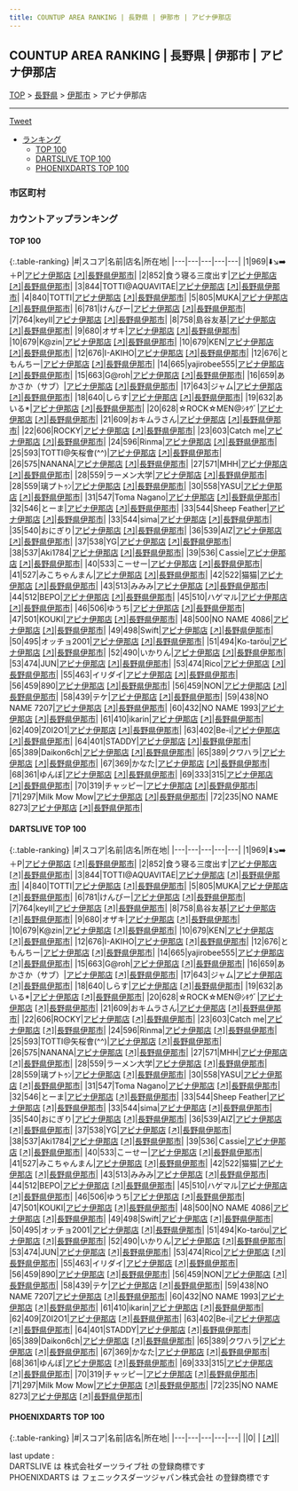 ```yaml
---
title: COUNTUP AREA RANKING | 長野県 | 伊那市 | アピナ伊那店
---
```

## COUNTUP AREA RANKING | 長野県 | 伊那市 | アピナ伊那店

[TOP](/darts/rank/) > [長野県](/darts/rank/長野県/) > [伊那市](/darts/rank/長野県/伊那市/) > アピナ伊那店

___

<a href="https://twitter.com/share?ref_src=twsrc%5Etfw" data-text="COUNTUP AREA RANKING | 長野県伊那市アピナ伊那店" class="twitter-share-button" data-hashtags="DARTSLIVE,PHOENIXDARTS,darts,ダーツ" data-show-count="false">Tweet</a>

* [ランキング](#カウントアップランキング)
    * [TOP 100](#top-100)
    * [DARTSLIVE TOP 100](#dartslive-top-100)
    * [PHOENIXDARTS TOP 100](#phoenixdarts-top-100)

### 市区町村

<ul>

</ul>

### カウントアップランキング

#### TOP 100



{:.table-ranking}
|#|スコア|名前|店名|所在地|
|---|---|---|---|---|
|1|969|<span class="rank-name-dl">⬇️↘️➡️＋P</span>|<a href="/darts/rank/shops/b14f3f8d71c34fa228032249b44395af.html">アピナ伊那店</a> <a href="https://search.dartslive.com/jp/shop/b14f3f8d71c34fa228032249b44395af">[↗]</a>|<a href="/darts/rank/長野県/伊那市">長野県伊那市</a>|
|2|852|<span class="rank-name-dl">食う寝る三度出す</span>|<a href="/darts/rank/shops/b14f3f8d71c34fa228032249b44395af.html">アピナ伊那店</a> <a href="https://search.dartslive.com/jp/shop/b14f3f8d71c34fa228032249b44395af">[↗]</a>|<a href="/darts/rank/長野県/伊那市">長野県伊那市</a>|
|3|844|<span class="rank-name-dl">TOTTI@AQUAVITAE</span>|<a href="/darts/rank/shops/b14f3f8d71c34fa228032249b44395af.html">アピナ伊那店</a> <a href="https://search.dartslive.com/jp/shop/b14f3f8d71c34fa228032249b44395af">[↗]</a>|<a href="/darts/rank/長野県/伊那市">長野県伊那市</a>|
|4|840|<span class="rank-name-dl">TOTTI</span>|<a href="/darts/rank/shops/b14f3f8d71c34fa228032249b44395af.html">アピナ伊那店</a> <a href="https://search.dartslive.com/jp/shop/b14f3f8d71c34fa228032249b44395af">[↗]</a>|<a href="/darts/rank/長野県/伊那市">長野県伊那市</a>|
|5|805|<span class="rank-name-dl">MUKA</span>|<a href="/darts/rank/shops/b14f3f8d71c34fa228032249b44395af.html">アピナ伊那店</a> <a href="https://search.dartslive.com/jp/shop/b14f3f8d71c34fa228032249b44395af">[↗]</a>|<a href="/darts/rank/長野県/伊那市">長野県伊那市</a>|
|6|781|<span class="rank-name-dl">けんぴー</span>|<a href="/darts/rank/shops/b14f3f8d71c34fa228032249b44395af.html">アピナ伊那店</a> <a href="https://search.dartslive.com/jp/shop/b14f3f8d71c34fa228032249b44395af">[↗]</a>|<a href="/darts/rank/長野県/伊那市">長野県伊那市</a>|
|7|764|<span class="rank-name-dl">keyⅡ</span>|<a href="/darts/rank/shops/b14f3f8d71c34fa228032249b44395af.html">アピナ伊那店</a> <a href="https://search.dartslive.com/jp/shop/b14f3f8d71c34fa228032249b44395af">[↗]</a>|<a href="/darts/rank/長野県/伊那市">長野県伊那市</a>|
|8|758|<span class="rank-name-dl">島谷友基</span>|<a href="/darts/rank/shops/b14f3f8d71c34fa228032249b44395af.html">アピナ伊那店</a> <a href="https://search.dartslive.com/jp/shop/b14f3f8d71c34fa228032249b44395af">[↗]</a>|<a href="/darts/rank/長野県/伊那市">長野県伊那市</a>|
|9|680|<span class="rank-name-dl">オザキ</span>|<a href="/darts/rank/shops/b14f3f8d71c34fa228032249b44395af.html">アピナ伊那店</a> <a href="https://search.dartslive.com/jp/shop/b14f3f8d71c34fa228032249b44395af">[↗]</a>|<a href="/darts/rank/長野県/伊那市">長野県伊那市</a>|
|10|679|<span class="rank-name-dl">K@zin</span>|<a href="/darts/rank/shops/b14f3f8d71c34fa228032249b44395af.html">アピナ伊那店</a> <a href="https://search.dartslive.com/jp/shop/b14f3f8d71c34fa228032249b44395af">[↗]</a>|<a href="/darts/rank/長野県/伊那市">長野県伊那市</a>|
|10|679|<span class="rank-name-dl">KEN</span>|<a href="/darts/rank/shops/b14f3f8d71c34fa228032249b44395af.html">アピナ伊那店</a> <a href="https://search.dartslive.com/jp/shop/b14f3f8d71c34fa228032249b44395af">[↗]</a>|<a href="/darts/rank/長野県/伊那市">長野県伊那市</a>|
|12|676|<span class="rank-name-dl">I-AKIHO</span>|<a href="/darts/rank/shops/b14f3f8d71c34fa228032249b44395af.html">アピナ伊那店</a> <a href="https://search.dartslive.com/jp/shop/b14f3f8d71c34fa228032249b44395af">[↗]</a>|<a href="/darts/rank/長野県/伊那市">長野県伊那市</a>|
|12|676|<span class="rank-name-dl">ともんちー</span>|<a href="/darts/rank/shops/b14f3f8d71c34fa228032249b44395af.html">アピナ伊那店</a> <a href="https://search.dartslive.com/jp/shop/b14f3f8d71c34fa228032249b44395af">[↗]</a>|<a href="/darts/rank/長野県/伊那市">長野県伊那市</a>|
|14|665|<span class="rank-name-dl">yajirobee555</span>|<a href="/darts/rank/shops/b14f3f8d71c34fa228032249b44395af.html">アピナ伊那店</a> <a href="https://search.dartslive.com/jp/shop/b14f3f8d71c34fa228032249b44395af">[↗]</a>|<a href="/darts/rank/長野県/伊那市">長野県伊那市</a>|
|15|663|<span class="rank-name-dl">G@roh</span>|<a href="/darts/rank/shops/b14f3f8d71c34fa228032249b44395af.html">アピナ伊那店</a> <a href="https://search.dartslive.com/jp/shop/b14f3f8d71c34fa228032249b44395af">[↗]</a>|<a href="/darts/rank/長野県/伊那市">長野県伊那市</a>|
|16|659|<span class="rank-name-dl">あかさか（サブ）</span>|<a href="/darts/rank/shops/b14f3f8d71c34fa228032249b44395af.html">アピナ伊那店</a> <a href="https://search.dartslive.com/jp/shop/b14f3f8d71c34fa228032249b44395af">[↗]</a>|<a href="/darts/rank/長野県/伊那市">長野県伊那市</a>|
|17|643|<span class="rank-name-dl">ジャム</span>|<a href="/darts/rank/shops/b14f3f8d71c34fa228032249b44395af.html">アピナ伊那店</a> <a href="https://search.dartslive.com/jp/shop/b14f3f8d71c34fa228032249b44395af">[↗]</a>|<a href="/darts/rank/長野県/伊那市">長野県伊那市</a>|
|18|640|<span class="rank-name-dl">しらす</span>|<a href="/darts/rank/shops/b14f3f8d71c34fa228032249b44395af.html">アピナ伊那店</a> <a href="https://search.dartslive.com/jp/shop/b14f3f8d71c34fa228032249b44395af">[↗]</a>|<a href="/darts/rank/長野県/伊那市">長野県伊那市</a>|
|19|632|<span class="rank-name-dl">あいる*</span>|<a href="/darts/rank/shops/b14f3f8d71c34fa228032249b44395af.html">アピナ伊那店</a> <a href="https://search.dartslive.com/jp/shop/b14f3f8d71c34fa228032249b44395af">[↗]</a>|<a href="/darts/rank/長野県/伊那市">長野県伊那市</a>|
|20|628|<span class="rank-name-dl">☆ROCK☆MEN@ｼｷｳﾞ</span>|<a href="/darts/rank/shops/b14f3f8d71c34fa228032249b44395af.html">アピナ伊那店</a> <a href="https://search.dartslive.com/jp/shop/b14f3f8d71c34fa228032249b44395af">[↗]</a>|<a href="/darts/rank/長野県/伊那市">長野県伊那市</a>|
|21|609|<span class="rank-name-dl">おキムラさん</span>|<a href="/darts/rank/shops/b14f3f8d71c34fa228032249b44395af.html">アピナ伊那店</a> <a href="https://search.dartslive.com/jp/shop/b14f3f8d71c34fa228032249b44395af">[↗]</a>|<a href="/darts/rank/長野県/伊那市">長野県伊那市</a>|
|22|606|<span class="rank-name-dl">ROCKY</span>|<a href="/darts/rank/shops/b14f3f8d71c34fa228032249b44395af.html">アピナ伊那店</a> <a href="https://search.dartslive.com/jp/shop/b14f3f8d71c34fa228032249b44395af">[↗]</a>|<a href="/darts/rank/長野県/伊那市">長野県伊那市</a>|
|23|603|<span class="rank-name-dl">Catch me</span>|<a href="/darts/rank/shops/b14f3f8d71c34fa228032249b44395af.html">アピナ伊那店</a> <a href="https://search.dartslive.com/jp/shop/b14f3f8d71c34fa228032249b44395af">[↗]</a>|<a href="/darts/rank/長野県/伊那市">長野県伊那市</a>|
|24|596|<span class="rank-name-dl">Rinma</span>|<a href="/darts/rank/shops/b14f3f8d71c34fa228032249b44395af.html">アピナ伊那店</a> <a href="https://search.dartslive.com/jp/shop/b14f3f8d71c34fa228032249b44395af">[↗]</a>|<a href="/darts/rank/長野県/伊那市">長野県伊那市</a>|
|25|593|<span class="rank-name-dl">TOTTI@矢桜會(^^)</span>|<a href="/darts/rank/shops/b14f3f8d71c34fa228032249b44395af.html">アピナ伊那店</a> <a href="https://search.dartslive.com/jp/shop/b14f3f8d71c34fa228032249b44395af">[↗]</a>|<a href="/darts/rank/長野県/伊那市">長野県伊那市</a>|
|26|575|<span class="rank-name-dl">NANANA</span>|<a href="/darts/rank/shops/b14f3f8d71c34fa228032249b44395af.html">アピナ伊那店</a> <a href="https://search.dartslive.com/jp/shop/b14f3f8d71c34fa228032249b44395af">[↗]</a>|<a href="/darts/rank/長野県/伊那市">長野県伊那市</a>|
|27|571|<span class="rank-name-dl">MHH</span>|<a href="/darts/rank/shops/b14f3f8d71c34fa228032249b44395af.html">アピナ伊那店</a> <a href="https://search.dartslive.com/jp/shop/b14f3f8d71c34fa228032249b44395af">[↗]</a>|<a href="/darts/rank/長野県/伊那市">長野県伊那市</a>|
|28|559|<span class="rank-name-dl">ラーメン大学</span>|<a href="/darts/rank/shops/b14f3f8d71c34fa228032249b44395af.html">アピナ伊那店</a> <a href="https://search.dartslive.com/jp/shop/b14f3f8d71c34fa228032249b44395af">[↗]</a>|<a href="/darts/rank/長野県/伊那市">長野県伊那市</a>|
|28|559|<span class="rank-name-dl">璃プトｩﾝ</span>|<a href="/darts/rank/shops/b14f3f8d71c34fa228032249b44395af.html">アピナ伊那店</a> <a href="https://search.dartslive.com/jp/shop/b14f3f8d71c34fa228032249b44395af">[↗]</a>|<a href="/darts/rank/長野県/伊那市">長野県伊那市</a>|
|30|558|<span class="rank-name-dl">YASU</span>|<a href="/darts/rank/shops/b14f3f8d71c34fa228032249b44395af.html">アピナ伊那店</a> <a href="https://search.dartslive.com/jp/shop/b14f3f8d71c34fa228032249b44395af">[↗]</a>|<a href="/darts/rank/長野県/伊那市">長野県伊那市</a>|
|31|547|<span class="rank-name-dl">Toma Nagano</span>|<a href="/darts/rank/shops/b14f3f8d71c34fa228032249b44395af.html">アピナ伊那店</a> <a href="https://search.dartslive.com/jp/shop/b14f3f8d71c34fa228032249b44395af">[↗]</a>|<a href="/darts/rank/長野県/伊那市">長野県伊那市</a>|
|32|546|<span class="rank-name-dl">とーま</span>|<a href="/darts/rank/shops/b14f3f8d71c34fa228032249b44395af.html">アピナ伊那店</a> <a href="https://search.dartslive.com/jp/shop/b14f3f8d71c34fa228032249b44395af">[↗]</a>|<a href="/darts/rank/長野県/伊那市">長野県伊那市</a>|
|33|544|<span class="rank-name-dl">Sheep Feather</span>|<a href="/darts/rank/shops/b14f3f8d71c34fa228032249b44395af.html">アピナ伊那店</a> <a href="https://search.dartslive.com/jp/shop/b14f3f8d71c34fa228032249b44395af">[↗]</a>|<a href="/darts/rank/長野県/伊那市">長野県伊那市</a>|
|33|544|<span class="rank-name-dl">sima</span>|<a href="/darts/rank/shops/b14f3f8d71c34fa228032249b44395af.html">アピナ伊那店</a> <a href="https://search.dartslive.com/jp/shop/b14f3f8d71c34fa228032249b44395af">[↗]</a>|<a href="/darts/rank/長野県/伊那市">長野県伊那市</a>|
|35|540|<span class="rank-name-dl">おにぎり</span>|<a href="/darts/rank/shops/b14f3f8d71c34fa228032249b44395af.html">アピナ伊那店</a> <a href="https://search.dartslive.com/jp/shop/b14f3f8d71c34fa228032249b44395af">[↗]</a>|<a href="/darts/rank/長野県/伊那市">長野県伊那市</a>|
|36|539|<span class="rank-name-dl">AIZ</span>|<a href="/darts/rank/shops/b14f3f8d71c34fa228032249b44395af.html">アピナ伊那店</a> <a href="https://search.dartslive.com/jp/shop/b14f3f8d71c34fa228032249b44395af">[↗]</a>|<a href="/darts/rank/長野県/伊那市">長野県伊那市</a>|
|37|538|<span class="rank-name-dl">YG</span>|<a href="/darts/rank/shops/b14f3f8d71c34fa228032249b44395af.html">アピナ伊那店</a> <a href="https://search.dartslive.com/jp/shop/b14f3f8d71c34fa228032249b44395af">[↗]</a>|<a href="/darts/rank/長野県/伊那市">長野県伊那市</a>|
|38|537|<span class="rank-name-dl">Aki1784</span>|<a href="/darts/rank/shops/b14f3f8d71c34fa228032249b44395af.html">アピナ伊那店</a> <a href="https://search.dartslive.com/jp/shop/b14f3f8d71c34fa228032249b44395af">[↗]</a>|<a href="/darts/rank/長野県/伊那市">長野県伊那市</a>|
|39|536|<span class="rank-name-dl">Ｃassie</span>|<a href="/darts/rank/shops/b14f3f8d71c34fa228032249b44395af.html">アピナ伊那店</a> <a href="https://search.dartslive.com/jp/shop/b14f3f8d71c34fa228032249b44395af">[↗]</a>|<a href="/darts/rank/長野県/伊那市">長野県伊那市</a>|
|40|533|<span class="rank-name-dl">こーせー</span>|<a href="/darts/rank/shops/b14f3f8d71c34fa228032249b44395af.html">アピナ伊那店</a> <a href="https://search.dartslive.com/jp/shop/b14f3f8d71c34fa228032249b44395af">[↗]</a>|<a href="/darts/rank/長野県/伊那市">長野県伊那市</a>|
|41|527|<span class="rank-name-dl">みこちゃんまん</span>|<a href="/darts/rank/shops/b14f3f8d71c34fa228032249b44395af.html">アピナ伊那店</a> <a href="https://search.dartslive.com/jp/shop/b14f3f8d71c34fa228032249b44395af">[↗]</a>|<a href="/darts/rank/長野県/伊那市">長野県伊那市</a>|
|42|522|<span class="rank-name-dl">猫猫</span>|<a href="/darts/rank/shops/b14f3f8d71c34fa228032249b44395af.html">アピナ伊那店</a> <a href="https://search.dartslive.com/jp/shop/b14f3f8d71c34fa228032249b44395af">[↗]</a>|<a href="/darts/rank/長野県/伊那市">長野県伊那市</a>|
|43|513|<span class="rank-name-dl">みみみ</span>|<a href="/darts/rank/shops/b14f3f8d71c34fa228032249b44395af.html">アピナ伊那店</a> <a href="https://search.dartslive.com/jp/shop/b14f3f8d71c34fa228032249b44395af">[↗]</a>|<a href="/darts/rank/長野県/伊那市">長野県伊那市</a>|
|44|512|<span class="rank-name-dl">BEPO</span>|<a href="/darts/rank/shops/b14f3f8d71c34fa228032249b44395af.html">アピナ伊那店</a> <a href="https://search.dartslive.com/jp/shop/b14f3f8d71c34fa228032249b44395af">[↗]</a>|<a href="/darts/rank/長野県/伊那市">長野県伊那市</a>|
|45|510|<span class="rank-name-dl">ハゲマル</span>|<a href="/darts/rank/shops/b14f3f8d71c34fa228032249b44395af.html">アピナ伊那店</a> <a href="https://search.dartslive.com/jp/shop/b14f3f8d71c34fa228032249b44395af">[↗]</a>|<a href="/darts/rank/長野県/伊那市">長野県伊那市</a>|
|46|506|<span class="rank-name-dl">ゆうち</span>|<a href="/darts/rank/shops/b14f3f8d71c34fa228032249b44395af.html">アピナ伊那店</a> <a href="https://search.dartslive.com/jp/shop/b14f3f8d71c34fa228032249b44395af">[↗]</a>|<a href="/darts/rank/長野県/伊那市">長野県伊那市</a>|
|47|501|<span class="rank-name-dl">KOUKI</span>|<a href="/darts/rank/shops/b14f3f8d71c34fa228032249b44395af.html">アピナ伊那店</a> <a href="https://search.dartslive.com/jp/shop/b14f3f8d71c34fa228032249b44395af">[↗]</a>|<a href="/darts/rank/長野県/伊那市">長野県伊那市</a>|
|48|500|<span class="rank-name-dl">NO NAME 4086</span>|<a href="/darts/rank/shops/b14f3f8d71c34fa228032249b44395af.html">アピナ伊那店</a> <a href="https://search.dartslive.com/jp/shop/b14f3f8d71c34fa228032249b44395af">[↗]</a>|<a href="/darts/rank/長野県/伊那市">長野県伊那市</a>|
|49|498|<span class="rank-name-dl">Swift</span>|<a href="/darts/rank/shops/b14f3f8d71c34fa228032249b44395af.html">アピナ伊那店</a> <a href="https://search.dartslive.com/jp/shop/b14f3f8d71c34fa228032249b44395af">[↗]</a>|<a href="/darts/rank/長野県/伊那市">長野県伊那市</a>|
|50|495|<span class="rank-name-dl">オッチョ2001</span>|<a href="/darts/rank/shops/b14f3f8d71c34fa228032249b44395af.html">アピナ伊那店</a> <a href="https://search.dartslive.com/jp/shop/b14f3f8d71c34fa228032249b44395af">[↗]</a>|<a href="/darts/rank/長野県/伊那市">長野県伊那市</a>|
|51|494|<span class="rank-name-dl">Ko-taröu</span>|<a href="/darts/rank/shops/b14f3f8d71c34fa228032249b44395af.html">アピナ伊那店</a> <a href="https://search.dartslive.com/jp/shop/b14f3f8d71c34fa228032249b44395af">[↗]</a>|<a href="/darts/rank/長野県/伊那市">長野県伊那市</a>|
|52|490|<span class="rank-name-dl">いかりん</span>|<a href="/darts/rank/shops/b14f3f8d71c34fa228032249b44395af.html">アピナ伊那店</a> <a href="https://search.dartslive.com/jp/shop/b14f3f8d71c34fa228032249b44395af">[↗]</a>|<a href="/darts/rank/長野県/伊那市">長野県伊那市</a>|
|53|474|<span class="rank-name-dl">JUN</span>|<a href="/darts/rank/shops/b14f3f8d71c34fa228032249b44395af.html">アピナ伊那店</a> <a href="https://search.dartslive.com/jp/shop/b14f3f8d71c34fa228032249b44395af">[↗]</a>|<a href="/darts/rank/長野県/伊那市">長野県伊那市</a>|
|53|474|<span class="rank-name-dl">Rico</span>|<a href="/darts/rank/shops/b14f3f8d71c34fa228032249b44395af.html">アピナ伊那店</a> <a href="https://search.dartslive.com/jp/shop/b14f3f8d71c34fa228032249b44395af">[↗]</a>|<a href="/darts/rank/長野県/伊那市">長野県伊那市</a>|
|55|463|<span class="rank-name-dl">イリダイ</span>|<a href="/darts/rank/shops/b14f3f8d71c34fa228032249b44395af.html">アピナ伊那店</a> <a href="https://search.dartslive.com/jp/shop/b14f3f8d71c34fa228032249b44395af">[↗]</a>|<a href="/darts/rank/長野県/伊那市">長野県伊那市</a>|
|56|459|<span class="rank-name-dl">890</span>|<a href="/darts/rank/shops/b14f3f8d71c34fa228032249b44395af.html">アピナ伊那店</a> <a href="https://search.dartslive.com/jp/shop/b14f3f8d71c34fa228032249b44395af">[↗]</a>|<a href="/darts/rank/長野県/伊那市">長野県伊那市</a>|
|56|459|<span class="rank-name-dl">NON</span>|<a href="/darts/rank/shops/b14f3f8d71c34fa228032249b44395af.html">アピナ伊那店</a> <a href="https://search.dartslive.com/jp/shop/b14f3f8d71c34fa228032249b44395af">[↗]</a>|<a href="/darts/rank/長野県/伊那市">長野県伊那市</a>|
|58|439|<span class="rank-name-dl">テケ</span>|<a href="/darts/rank/shops/b14f3f8d71c34fa228032249b44395af.html">アピナ伊那店</a> <a href="https://search.dartslive.com/jp/shop/b14f3f8d71c34fa228032249b44395af">[↗]</a>|<a href="/darts/rank/長野県/伊那市">長野県伊那市</a>|
|59|438|<span class="rank-name-dl">NO NAME 7207</span>|<a href="/darts/rank/shops/b14f3f8d71c34fa228032249b44395af.html">アピナ伊那店</a> <a href="https://search.dartslive.com/jp/shop/b14f3f8d71c34fa228032249b44395af">[↗]</a>|<a href="/darts/rank/長野県/伊那市">長野県伊那市</a>|
|60|432|<span class="rank-name-dl">NO NAME 1993</span>|<a href="/darts/rank/shops/b14f3f8d71c34fa228032249b44395af.html">アピナ伊那店</a> <a href="https://search.dartslive.com/jp/shop/b14f3f8d71c34fa228032249b44395af">[↗]</a>|<a href="/darts/rank/長野県/伊那市">長野県伊那市</a>|
|61|410|<span class="rank-name-dl">ikarin</span>|<a href="/darts/rank/shops/b14f3f8d71c34fa228032249b44395af.html">アピナ伊那店</a> <a href="https://search.dartslive.com/jp/shop/b14f3f8d71c34fa228032249b44395af">[↗]</a>|<a href="/darts/rank/長野県/伊那市">長野県伊那市</a>|
|62|409|<span class="rank-name-dl">Z0I2O1</span>|<a href="/darts/rank/shops/b14f3f8d71c34fa228032249b44395af.html">アピナ伊那店</a> <a href="https://search.dartslive.com/jp/shop/b14f3f8d71c34fa228032249b44395af">[↗]</a>|<a href="/darts/rank/長野県/伊那市">長野県伊那市</a>|
|63|402|<span class="rank-name-dl">Be-i</span>|<a href="/darts/rank/shops/b14f3f8d71c34fa228032249b44395af.html">アピナ伊那店</a> <a href="https://search.dartslive.com/jp/shop/b14f3f8d71c34fa228032249b44395af">[↗]</a>|<a href="/darts/rank/長野県/伊那市">長野県伊那市</a>|
|64|401|<span class="rank-name-dl">STADDY</span>|<a href="/darts/rank/shops/b14f3f8d71c34fa228032249b44395af.html">アピナ伊那店</a> <a href="https://search.dartslive.com/jp/shop/b14f3f8d71c34fa228032249b44395af">[↗]</a>|<a href="/darts/rank/長野県/伊那市">長野県伊那市</a>|
|65|389|<span class="rank-name-dl">Daikon6ch</span>|<a href="/darts/rank/shops/b14f3f8d71c34fa228032249b44395af.html">アピナ伊那店</a> <a href="https://search.dartslive.com/jp/shop/b14f3f8d71c34fa228032249b44395af">[↗]</a>|<a href="/darts/rank/長野県/伊那市">長野県伊那市</a>|
|65|389|<span class="rank-name-dl">クワハラ</span>|<a href="/darts/rank/shops/b14f3f8d71c34fa228032249b44395af.html">アピナ伊那店</a> <a href="https://search.dartslive.com/jp/shop/b14f3f8d71c34fa228032249b44395af">[↗]</a>|<a href="/darts/rank/長野県/伊那市">長野県伊那市</a>|
|67|369|<span class="rank-name-dl">かなた</span>|<a href="/darts/rank/shops/b14f3f8d71c34fa228032249b44395af.html">アピナ伊那店</a> <a href="https://search.dartslive.com/jp/shop/b14f3f8d71c34fa228032249b44395af">[↗]</a>|<a href="/darts/rank/長野県/伊那市">長野県伊那市</a>|
|68|361|<span class="rank-name-dl">ゆんぼ</span>|<a href="/darts/rank/shops/b14f3f8d71c34fa228032249b44395af.html">アピナ伊那店</a> <a href="https://search.dartslive.com/jp/shop/b14f3f8d71c34fa228032249b44395af">[↗]</a>|<a href="/darts/rank/長野県/伊那市">長野県伊那市</a>|
|69|333|<span class="rank-name-dl">315</span>|<a href="/darts/rank/shops/b14f3f8d71c34fa228032249b44395af.html">アピナ伊那店</a> <a href="https://search.dartslive.com/jp/shop/b14f3f8d71c34fa228032249b44395af">[↗]</a>|<a href="/darts/rank/長野県/伊那市">長野県伊那市</a>|
|70|319|<span class="rank-name-dl">チャッピー</span>|<a href="/darts/rank/shops/b14f3f8d71c34fa228032249b44395af.html">アピナ伊那店</a> <a href="https://search.dartslive.com/jp/shop/b14f3f8d71c34fa228032249b44395af">[↗]</a>|<a href="/darts/rank/長野県/伊那市">長野県伊那市</a>|
|71|297|<span class="rank-name-dl">Milk Mow Mow</span>|<a href="/darts/rank/shops/b14f3f8d71c34fa228032249b44395af.html">アピナ伊那店</a> <a href="https://search.dartslive.com/jp/shop/b14f3f8d71c34fa228032249b44395af">[↗]</a>|<a href="/darts/rank/長野県/伊那市">長野県伊那市</a>|
|72|235|<span class="rank-name-dl">NO NAME 8273</span>|<a href="/darts/rank/shops/b14f3f8d71c34fa228032249b44395af.html">アピナ伊那店</a> <a href="https://search.dartslive.com/jp/shop/b14f3f8d71c34fa228032249b44395af">[↗]</a>|<a href="/darts/rank/長野県/伊那市">長野県伊那市</a>|


#### DARTSLIVE TOP 100



{:.table-ranking}
|#|スコア|名前|店名|所在地|
|---|---|---|---|---|
|1|969|<span class="rank-name-dl">⬇️↘️➡️＋P</span>|<a href="/darts/rank/shops/b14f3f8d71c34fa228032249b44395af.html">アピナ伊那店</a> <a href="https://search.dartslive.com/jp/shop/b14f3f8d71c34fa228032249b44395af">[↗]</a>|<a href="/darts/rank/長野県/伊那市">長野県伊那市</a>|
|2|852|<span class="rank-name-dl">食う寝る三度出す</span>|<a href="/darts/rank/shops/b14f3f8d71c34fa228032249b44395af.html">アピナ伊那店</a> <a href="https://search.dartslive.com/jp/shop/b14f3f8d71c34fa228032249b44395af">[↗]</a>|<a href="/darts/rank/長野県/伊那市">長野県伊那市</a>|
|3|844|<span class="rank-name-dl">TOTTI@AQUAVITAE</span>|<a href="/darts/rank/shops/b14f3f8d71c34fa228032249b44395af.html">アピナ伊那店</a> <a href="https://search.dartslive.com/jp/shop/b14f3f8d71c34fa228032249b44395af">[↗]</a>|<a href="/darts/rank/長野県/伊那市">長野県伊那市</a>|
|4|840|<span class="rank-name-dl">TOTTI</span>|<a href="/darts/rank/shops/b14f3f8d71c34fa228032249b44395af.html">アピナ伊那店</a> <a href="https://search.dartslive.com/jp/shop/b14f3f8d71c34fa228032249b44395af">[↗]</a>|<a href="/darts/rank/長野県/伊那市">長野県伊那市</a>|
|5|805|<span class="rank-name-dl">MUKA</span>|<a href="/darts/rank/shops/b14f3f8d71c34fa228032249b44395af.html">アピナ伊那店</a> <a href="https://search.dartslive.com/jp/shop/b14f3f8d71c34fa228032249b44395af">[↗]</a>|<a href="/darts/rank/長野県/伊那市">長野県伊那市</a>|
|6|781|<span class="rank-name-dl">けんぴー</span>|<a href="/darts/rank/shops/b14f3f8d71c34fa228032249b44395af.html">アピナ伊那店</a> <a href="https://search.dartslive.com/jp/shop/b14f3f8d71c34fa228032249b44395af">[↗]</a>|<a href="/darts/rank/長野県/伊那市">長野県伊那市</a>|
|7|764|<span class="rank-name-dl">keyⅡ</span>|<a href="/darts/rank/shops/b14f3f8d71c34fa228032249b44395af.html">アピナ伊那店</a> <a href="https://search.dartslive.com/jp/shop/b14f3f8d71c34fa228032249b44395af">[↗]</a>|<a href="/darts/rank/長野県/伊那市">長野県伊那市</a>|
|8|758|<span class="rank-name-dl">島谷友基</span>|<a href="/darts/rank/shops/b14f3f8d71c34fa228032249b44395af.html">アピナ伊那店</a> <a href="https://search.dartslive.com/jp/shop/b14f3f8d71c34fa228032249b44395af">[↗]</a>|<a href="/darts/rank/長野県/伊那市">長野県伊那市</a>|
|9|680|<span class="rank-name-dl">オザキ</span>|<a href="/darts/rank/shops/b14f3f8d71c34fa228032249b44395af.html">アピナ伊那店</a> <a href="https://search.dartslive.com/jp/shop/b14f3f8d71c34fa228032249b44395af">[↗]</a>|<a href="/darts/rank/長野県/伊那市">長野県伊那市</a>|
|10|679|<span class="rank-name-dl">K@zin</span>|<a href="/darts/rank/shops/b14f3f8d71c34fa228032249b44395af.html">アピナ伊那店</a> <a href="https://search.dartslive.com/jp/shop/b14f3f8d71c34fa228032249b44395af">[↗]</a>|<a href="/darts/rank/長野県/伊那市">長野県伊那市</a>|
|10|679|<span class="rank-name-dl">KEN</span>|<a href="/darts/rank/shops/b14f3f8d71c34fa228032249b44395af.html">アピナ伊那店</a> <a href="https://search.dartslive.com/jp/shop/b14f3f8d71c34fa228032249b44395af">[↗]</a>|<a href="/darts/rank/長野県/伊那市">長野県伊那市</a>|
|12|676|<span class="rank-name-dl">I-AKIHO</span>|<a href="/darts/rank/shops/b14f3f8d71c34fa228032249b44395af.html">アピナ伊那店</a> <a href="https://search.dartslive.com/jp/shop/b14f3f8d71c34fa228032249b44395af">[↗]</a>|<a href="/darts/rank/長野県/伊那市">長野県伊那市</a>|
|12|676|<span class="rank-name-dl">ともんちー</span>|<a href="/darts/rank/shops/b14f3f8d71c34fa228032249b44395af.html">アピナ伊那店</a> <a href="https://search.dartslive.com/jp/shop/b14f3f8d71c34fa228032249b44395af">[↗]</a>|<a href="/darts/rank/長野県/伊那市">長野県伊那市</a>|
|14|665|<span class="rank-name-dl">yajirobee555</span>|<a href="/darts/rank/shops/b14f3f8d71c34fa228032249b44395af.html">アピナ伊那店</a> <a href="https://search.dartslive.com/jp/shop/b14f3f8d71c34fa228032249b44395af">[↗]</a>|<a href="/darts/rank/長野県/伊那市">長野県伊那市</a>|
|15|663|<span class="rank-name-dl">G@roh</span>|<a href="/darts/rank/shops/b14f3f8d71c34fa228032249b44395af.html">アピナ伊那店</a> <a href="https://search.dartslive.com/jp/shop/b14f3f8d71c34fa228032249b44395af">[↗]</a>|<a href="/darts/rank/長野県/伊那市">長野県伊那市</a>|
|16|659|<span class="rank-name-dl">あかさか（サブ）</span>|<a href="/darts/rank/shops/b14f3f8d71c34fa228032249b44395af.html">アピナ伊那店</a> <a href="https://search.dartslive.com/jp/shop/b14f3f8d71c34fa228032249b44395af">[↗]</a>|<a href="/darts/rank/長野県/伊那市">長野県伊那市</a>|
|17|643|<span class="rank-name-dl">ジャム</span>|<a href="/darts/rank/shops/b14f3f8d71c34fa228032249b44395af.html">アピナ伊那店</a> <a href="https://search.dartslive.com/jp/shop/b14f3f8d71c34fa228032249b44395af">[↗]</a>|<a href="/darts/rank/長野県/伊那市">長野県伊那市</a>|
|18|640|<span class="rank-name-dl">しらす</span>|<a href="/darts/rank/shops/b14f3f8d71c34fa228032249b44395af.html">アピナ伊那店</a> <a href="https://search.dartslive.com/jp/shop/b14f3f8d71c34fa228032249b44395af">[↗]</a>|<a href="/darts/rank/長野県/伊那市">長野県伊那市</a>|
|19|632|<span class="rank-name-dl">あいる*</span>|<a href="/darts/rank/shops/b14f3f8d71c34fa228032249b44395af.html">アピナ伊那店</a> <a href="https://search.dartslive.com/jp/shop/b14f3f8d71c34fa228032249b44395af">[↗]</a>|<a href="/darts/rank/長野県/伊那市">長野県伊那市</a>|
|20|628|<span class="rank-name-dl">☆ROCK☆MEN@ｼｷｳﾞ</span>|<a href="/darts/rank/shops/b14f3f8d71c34fa228032249b44395af.html">アピナ伊那店</a> <a href="https://search.dartslive.com/jp/shop/b14f3f8d71c34fa228032249b44395af">[↗]</a>|<a href="/darts/rank/長野県/伊那市">長野県伊那市</a>|
|21|609|<span class="rank-name-dl">おキムラさん</span>|<a href="/darts/rank/shops/b14f3f8d71c34fa228032249b44395af.html">アピナ伊那店</a> <a href="https://search.dartslive.com/jp/shop/b14f3f8d71c34fa228032249b44395af">[↗]</a>|<a href="/darts/rank/長野県/伊那市">長野県伊那市</a>|
|22|606|<span class="rank-name-dl">ROCKY</span>|<a href="/darts/rank/shops/b14f3f8d71c34fa228032249b44395af.html">アピナ伊那店</a> <a href="https://search.dartslive.com/jp/shop/b14f3f8d71c34fa228032249b44395af">[↗]</a>|<a href="/darts/rank/長野県/伊那市">長野県伊那市</a>|
|23|603|<span class="rank-name-dl">Catch me</span>|<a href="/darts/rank/shops/b14f3f8d71c34fa228032249b44395af.html">アピナ伊那店</a> <a href="https://search.dartslive.com/jp/shop/b14f3f8d71c34fa228032249b44395af">[↗]</a>|<a href="/darts/rank/長野県/伊那市">長野県伊那市</a>|
|24|596|<span class="rank-name-dl">Rinma</span>|<a href="/darts/rank/shops/b14f3f8d71c34fa228032249b44395af.html">アピナ伊那店</a> <a href="https://search.dartslive.com/jp/shop/b14f3f8d71c34fa228032249b44395af">[↗]</a>|<a href="/darts/rank/長野県/伊那市">長野県伊那市</a>|
|25|593|<span class="rank-name-dl">TOTTI@矢桜會(^^)</span>|<a href="/darts/rank/shops/b14f3f8d71c34fa228032249b44395af.html">アピナ伊那店</a> <a href="https://search.dartslive.com/jp/shop/b14f3f8d71c34fa228032249b44395af">[↗]</a>|<a href="/darts/rank/長野県/伊那市">長野県伊那市</a>|
|26|575|<span class="rank-name-dl">NANANA</span>|<a href="/darts/rank/shops/b14f3f8d71c34fa228032249b44395af.html">アピナ伊那店</a> <a href="https://search.dartslive.com/jp/shop/b14f3f8d71c34fa228032249b44395af">[↗]</a>|<a href="/darts/rank/長野県/伊那市">長野県伊那市</a>|
|27|571|<span class="rank-name-dl">MHH</span>|<a href="/darts/rank/shops/b14f3f8d71c34fa228032249b44395af.html">アピナ伊那店</a> <a href="https://search.dartslive.com/jp/shop/b14f3f8d71c34fa228032249b44395af">[↗]</a>|<a href="/darts/rank/長野県/伊那市">長野県伊那市</a>|
|28|559|<span class="rank-name-dl">ラーメン大学</span>|<a href="/darts/rank/shops/b14f3f8d71c34fa228032249b44395af.html">アピナ伊那店</a> <a href="https://search.dartslive.com/jp/shop/b14f3f8d71c34fa228032249b44395af">[↗]</a>|<a href="/darts/rank/長野県/伊那市">長野県伊那市</a>|
|28|559|<span class="rank-name-dl">璃プトｩﾝ</span>|<a href="/darts/rank/shops/b14f3f8d71c34fa228032249b44395af.html">アピナ伊那店</a> <a href="https://search.dartslive.com/jp/shop/b14f3f8d71c34fa228032249b44395af">[↗]</a>|<a href="/darts/rank/長野県/伊那市">長野県伊那市</a>|
|30|558|<span class="rank-name-dl">YASU</span>|<a href="/darts/rank/shops/b14f3f8d71c34fa228032249b44395af.html">アピナ伊那店</a> <a href="https://search.dartslive.com/jp/shop/b14f3f8d71c34fa228032249b44395af">[↗]</a>|<a href="/darts/rank/長野県/伊那市">長野県伊那市</a>|
|31|547|<span class="rank-name-dl">Toma Nagano</span>|<a href="/darts/rank/shops/b14f3f8d71c34fa228032249b44395af.html">アピナ伊那店</a> <a href="https://search.dartslive.com/jp/shop/b14f3f8d71c34fa228032249b44395af">[↗]</a>|<a href="/darts/rank/長野県/伊那市">長野県伊那市</a>|
|32|546|<span class="rank-name-dl">とーま</span>|<a href="/darts/rank/shops/b14f3f8d71c34fa228032249b44395af.html">アピナ伊那店</a> <a href="https://search.dartslive.com/jp/shop/b14f3f8d71c34fa228032249b44395af">[↗]</a>|<a href="/darts/rank/長野県/伊那市">長野県伊那市</a>|
|33|544|<span class="rank-name-dl">Sheep Feather</span>|<a href="/darts/rank/shops/b14f3f8d71c34fa228032249b44395af.html">アピナ伊那店</a> <a href="https://search.dartslive.com/jp/shop/b14f3f8d71c34fa228032249b44395af">[↗]</a>|<a href="/darts/rank/長野県/伊那市">長野県伊那市</a>|
|33|544|<span class="rank-name-dl">sima</span>|<a href="/darts/rank/shops/b14f3f8d71c34fa228032249b44395af.html">アピナ伊那店</a> <a href="https://search.dartslive.com/jp/shop/b14f3f8d71c34fa228032249b44395af">[↗]</a>|<a href="/darts/rank/長野県/伊那市">長野県伊那市</a>|
|35|540|<span class="rank-name-dl">おにぎり</span>|<a href="/darts/rank/shops/b14f3f8d71c34fa228032249b44395af.html">アピナ伊那店</a> <a href="https://search.dartslive.com/jp/shop/b14f3f8d71c34fa228032249b44395af">[↗]</a>|<a href="/darts/rank/長野県/伊那市">長野県伊那市</a>|
|36|539|<span class="rank-name-dl">AIZ</span>|<a href="/darts/rank/shops/b14f3f8d71c34fa228032249b44395af.html">アピナ伊那店</a> <a href="https://search.dartslive.com/jp/shop/b14f3f8d71c34fa228032249b44395af">[↗]</a>|<a href="/darts/rank/長野県/伊那市">長野県伊那市</a>|
|37|538|<span class="rank-name-dl">YG</span>|<a href="/darts/rank/shops/b14f3f8d71c34fa228032249b44395af.html">アピナ伊那店</a> <a href="https://search.dartslive.com/jp/shop/b14f3f8d71c34fa228032249b44395af">[↗]</a>|<a href="/darts/rank/長野県/伊那市">長野県伊那市</a>|
|38|537|<span class="rank-name-dl">Aki1784</span>|<a href="/darts/rank/shops/b14f3f8d71c34fa228032249b44395af.html">アピナ伊那店</a> <a href="https://search.dartslive.com/jp/shop/b14f3f8d71c34fa228032249b44395af">[↗]</a>|<a href="/darts/rank/長野県/伊那市">長野県伊那市</a>|
|39|536|<span class="rank-name-dl">Ｃassie</span>|<a href="/darts/rank/shops/b14f3f8d71c34fa228032249b44395af.html">アピナ伊那店</a> <a href="https://search.dartslive.com/jp/shop/b14f3f8d71c34fa228032249b44395af">[↗]</a>|<a href="/darts/rank/長野県/伊那市">長野県伊那市</a>|
|40|533|<span class="rank-name-dl">こーせー</span>|<a href="/darts/rank/shops/b14f3f8d71c34fa228032249b44395af.html">アピナ伊那店</a> <a href="https://search.dartslive.com/jp/shop/b14f3f8d71c34fa228032249b44395af">[↗]</a>|<a href="/darts/rank/長野県/伊那市">長野県伊那市</a>|
|41|527|<span class="rank-name-dl">みこちゃんまん</span>|<a href="/darts/rank/shops/b14f3f8d71c34fa228032249b44395af.html">アピナ伊那店</a> <a href="https://search.dartslive.com/jp/shop/b14f3f8d71c34fa228032249b44395af">[↗]</a>|<a href="/darts/rank/長野県/伊那市">長野県伊那市</a>|
|42|522|<span class="rank-name-dl">猫猫</span>|<a href="/darts/rank/shops/b14f3f8d71c34fa228032249b44395af.html">アピナ伊那店</a> <a href="https://search.dartslive.com/jp/shop/b14f3f8d71c34fa228032249b44395af">[↗]</a>|<a href="/darts/rank/長野県/伊那市">長野県伊那市</a>|
|43|513|<span class="rank-name-dl">みみみ</span>|<a href="/darts/rank/shops/b14f3f8d71c34fa228032249b44395af.html">アピナ伊那店</a> <a href="https://search.dartslive.com/jp/shop/b14f3f8d71c34fa228032249b44395af">[↗]</a>|<a href="/darts/rank/長野県/伊那市">長野県伊那市</a>|
|44|512|<span class="rank-name-dl">BEPO</span>|<a href="/darts/rank/shops/b14f3f8d71c34fa228032249b44395af.html">アピナ伊那店</a> <a href="https://search.dartslive.com/jp/shop/b14f3f8d71c34fa228032249b44395af">[↗]</a>|<a href="/darts/rank/長野県/伊那市">長野県伊那市</a>|
|45|510|<span class="rank-name-dl">ハゲマル</span>|<a href="/darts/rank/shops/b14f3f8d71c34fa228032249b44395af.html">アピナ伊那店</a> <a href="https://search.dartslive.com/jp/shop/b14f3f8d71c34fa228032249b44395af">[↗]</a>|<a href="/darts/rank/長野県/伊那市">長野県伊那市</a>|
|46|506|<span class="rank-name-dl">ゆうち</span>|<a href="/darts/rank/shops/b14f3f8d71c34fa228032249b44395af.html">アピナ伊那店</a> <a href="https://search.dartslive.com/jp/shop/b14f3f8d71c34fa228032249b44395af">[↗]</a>|<a href="/darts/rank/長野県/伊那市">長野県伊那市</a>|
|47|501|<span class="rank-name-dl">KOUKI</span>|<a href="/darts/rank/shops/b14f3f8d71c34fa228032249b44395af.html">アピナ伊那店</a> <a href="https://search.dartslive.com/jp/shop/b14f3f8d71c34fa228032249b44395af">[↗]</a>|<a href="/darts/rank/長野県/伊那市">長野県伊那市</a>|
|48|500|<span class="rank-name-dl">NO NAME 4086</span>|<a href="/darts/rank/shops/b14f3f8d71c34fa228032249b44395af.html">アピナ伊那店</a> <a href="https://search.dartslive.com/jp/shop/b14f3f8d71c34fa228032249b44395af">[↗]</a>|<a href="/darts/rank/長野県/伊那市">長野県伊那市</a>|
|49|498|<span class="rank-name-dl">Swift</span>|<a href="/darts/rank/shops/b14f3f8d71c34fa228032249b44395af.html">アピナ伊那店</a> <a href="https://search.dartslive.com/jp/shop/b14f3f8d71c34fa228032249b44395af">[↗]</a>|<a href="/darts/rank/長野県/伊那市">長野県伊那市</a>|
|50|495|<span class="rank-name-dl">オッチョ2001</span>|<a href="/darts/rank/shops/b14f3f8d71c34fa228032249b44395af.html">アピナ伊那店</a> <a href="https://search.dartslive.com/jp/shop/b14f3f8d71c34fa228032249b44395af">[↗]</a>|<a href="/darts/rank/長野県/伊那市">長野県伊那市</a>|
|51|494|<span class="rank-name-dl">Ko-taröu</span>|<a href="/darts/rank/shops/b14f3f8d71c34fa228032249b44395af.html">アピナ伊那店</a> <a href="https://search.dartslive.com/jp/shop/b14f3f8d71c34fa228032249b44395af">[↗]</a>|<a href="/darts/rank/長野県/伊那市">長野県伊那市</a>|
|52|490|<span class="rank-name-dl">いかりん</span>|<a href="/darts/rank/shops/b14f3f8d71c34fa228032249b44395af.html">アピナ伊那店</a> <a href="https://search.dartslive.com/jp/shop/b14f3f8d71c34fa228032249b44395af">[↗]</a>|<a href="/darts/rank/長野県/伊那市">長野県伊那市</a>|
|53|474|<span class="rank-name-dl">JUN</span>|<a href="/darts/rank/shops/b14f3f8d71c34fa228032249b44395af.html">アピナ伊那店</a> <a href="https://search.dartslive.com/jp/shop/b14f3f8d71c34fa228032249b44395af">[↗]</a>|<a href="/darts/rank/長野県/伊那市">長野県伊那市</a>|
|53|474|<span class="rank-name-dl">Rico</span>|<a href="/darts/rank/shops/b14f3f8d71c34fa228032249b44395af.html">アピナ伊那店</a> <a href="https://search.dartslive.com/jp/shop/b14f3f8d71c34fa228032249b44395af">[↗]</a>|<a href="/darts/rank/長野県/伊那市">長野県伊那市</a>|
|55|463|<span class="rank-name-dl">イリダイ</span>|<a href="/darts/rank/shops/b14f3f8d71c34fa228032249b44395af.html">アピナ伊那店</a> <a href="https://search.dartslive.com/jp/shop/b14f3f8d71c34fa228032249b44395af">[↗]</a>|<a href="/darts/rank/長野県/伊那市">長野県伊那市</a>|
|56|459|<span class="rank-name-dl">890</span>|<a href="/darts/rank/shops/b14f3f8d71c34fa228032249b44395af.html">アピナ伊那店</a> <a href="https://search.dartslive.com/jp/shop/b14f3f8d71c34fa228032249b44395af">[↗]</a>|<a href="/darts/rank/長野県/伊那市">長野県伊那市</a>|
|56|459|<span class="rank-name-dl">NON</span>|<a href="/darts/rank/shops/b14f3f8d71c34fa228032249b44395af.html">アピナ伊那店</a> <a href="https://search.dartslive.com/jp/shop/b14f3f8d71c34fa228032249b44395af">[↗]</a>|<a href="/darts/rank/長野県/伊那市">長野県伊那市</a>|
|58|439|<span class="rank-name-dl">テケ</span>|<a href="/darts/rank/shops/b14f3f8d71c34fa228032249b44395af.html">アピナ伊那店</a> <a href="https://search.dartslive.com/jp/shop/b14f3f8d71c34fa228032249b44395af">[↗]</a>|<a href="/darts/rank/長野県/伊那市">長野県伊那市</a>|
|59|438|<span class="rank-name-dl">NO NAME 7207</span>|<a href="/darts/rank/shops/b14f3f8d71c34fa228032249b44395af.html">アピナ伊那店</a> <a href="https://search.dartslive.com/jp/shop/b14f3f8d71c34fa228032249b44395af">[↗]</a>|<a href="/darts/rank/長野県/伊那市">長野県伊那市</a>|
|60|432|<span class="rank-name-dl">NO NAME 1993</span>|<a href="/darts/rank/shops/b14f3f8d71c34fa228032249b44395af.html">アピナ伊那店</a> <a href="https://search.dartslive.com/jp/shop/b14f3f8d71c34fa228032249b44395af">[↗]</a>|<a href="/darts/rank/長野県/伊那市">長野県伊那市</a>|
|61|410|<span class="rank-name-dl">ikarin</span>|<a href="/darts/rank/shops/b14f3f8d71c34fa228032249b44395af.html">アピナ伊那店</a> <a href="https://search.dartslive.com/jp/shop/b14f3f8d71c34fa228032249b44395af">[↗]</a>|<a href="/darts/rank/長野県/伊那市">長野県伊那市</a>|
|62|409|<span class="rank-name-dl">Z0I2O1</span>|<a href="/darts/rank/shops/b14f3f8d71c34fa228032249b44395af.html">アピナ伊那店</a> <a href="https://search.dartslive.com/jp/shop/b14f3f8d71c34fa228032249b44395af">[↗]</a>|<a href="/darts/rank/長野県/伊那市">長野県伊那市</a>|
|63|402|<span class="rank-name-dl">Be-i</span>|<a href="/darts/rank/shops/b14f3f8d71c34fa228032249b44395af.html">アピナ伊那店</a> <a href="https://search.dartslive.com/jp/shop/b14f3f8d71c34fa228032249b44395af">[↗]</a>|<a href="/darts/rank/長野県/伊那市">長野県伊那市</a>|
|64|401|<span class="rank-name-dl">STADDY</span>|<a href="/darts/rank/shops/b14f3f8d71c34fa228032249b44395af.html">アピナ伊那店</a> <a href="https://search.dartslive.com/jp/shop/b14f3f8d71c34fa228032249b44395af">[↗]</a>|<a href="/darts/rank/長野県/伊那市">長野県伊那市</a>|
|65|389|<span class="rank-name-dl">Daikon6ch</span>|<a href="/darts/rank/shops/b14f3f8d71c34fa228032249b44395af.html">アピナ伊那店</a> <a href="https://search.dartslive.com/jp/shop/b14f3f8d71c34fa228032249b44395af">[↗]</a>|<a href="/darts/rank/長野県/伊那市">長野県伊那市</a>|
|65|389|<span class="rank-name-dl">クワハラ</span>|<a href="/darts/rank/shops/b14f3f8d71c34fa228032249b44395af.html">アピナ伊那店</a> <a href="https://search.dartslive.com/jp/shop/b14f3f8d71c34fa228032249b44395af">[↗]</a>|<a href="/darts/rank/長野県/伊那市">長野県伊那市</a>|
|67|369|<span class="rank-name-dl">かなた</span>|<a href="/darts/rank/shops/b14f3f8d71c34fa228032249b44395af.html">アピナ伊那店</a> <a href="https://search.dartslive.com/jp/shop/b14f3f8d71c34fa228032249b44395af">[↗]</a>|<a href="/darts/rank/長野県/伊那市">長野県伊那市</a>|
|68|361|<span class="rank-name-dl">ゆんぼ</span>|<a href="/darts/rank/shops/b14f3f8d71c34fa228032249b44395af.html">アピナ伊那店</a> <a href="https://search.dartslive.com/jp/shop/b14f3f8d71c34fa228032249b44395af">[↗]</a>|<a href="/darts/rank/長野県/伊那市">長野県伊那市</a>|
|69|333|<span class="rank-name-dl">315</span>|<a href="/darts/rank/shops/b14f3f8d71c34fa228032249b44395af.html">アピナ伊那店</a> <a href="https://search.dartslive.com/jp/shop/b14f3f8d71c34fa228032249b44395af">[↗]</a>|<a href="/darts/rank/長野県/伊那市">長野県伊那市</a>|
|70|319|<span class="rank-name-dl">チャッピー</span>|<a href="/darts/rank/shops/b14f3f8d71c34fa228032249b44395af.html">アピナ伊那店</a> <a href="https://search.dartslive.com/jp/shop/b14f3f8d71c34fa228032249b44395af">[↗]</a>|<a href="/darts/rank/長野県/伊那市">長野県伊那市</a>|
|71|297|<span class="rank-name-dl">Milk Mow Mow</span>|<a href="/darts/rank/shops/b14f3f8d71c34fa228032249b44395af.html">アピナ伊那店</a> <a href="https://search.dartslive.com/jp/shop/b14f3f8d71c34fa228032249b44395af">[↗]</a>|<a href="/darts/rank/長野県/伊那市">長野県伊那市</a>|
|72|235|<span class="rank-name-dl">NO NAME 8273</span>|<a href="/darts/rank/shops/b14f3f8d71c34fa228032249b44395af.html">アピナ伊那店</a> <a href="https://search.dartslive.com/jp/shop/b14f3f8d71c34fa228032249b44395af">[↗]</a>|<a href="/darts/rank/長野県/伊那市">長野県伊那市</a>|


#### PHOENIXDARTS TOP 100



{:.table-ranking}
|#|スコア|名前|店名|所在地|
|---|---|---|---|---|
||0|<span class="rank-name-dl"> </span>|<a href="/darts/rank/shops/.html"></a> <a href="">[↗]</a>|<a href="/darts/rank//"></a>|


<div class="footer border-top border-gray-light mt-5 pt-3 text-right text-gray">
    last update : <span style="font-weight: italic" id="foot_last_modified"></span><br />
    DARTSLIVE は 株式会社ダーツライブ社 の登録商標です<br />
    PHOENIXDARTS は フェニックスダーツジャパン株式会社 の登録商標です<br />
</div>

<script src="https://cdnjs.cloudflare.com/ajax/libs/jquery.tablesorter/2.31.3/js/jquery.tablesorter.min.js" integrity="sha512-qzgd5cYSZcosqpzpn7zF2ZId8f/8CHmFKZ8j7mU4OUXTNRd5g+ZHBPsgKEwoqxCtdQvExE5LprwwPAgoicguNg==" crossorigin="anonymous" referrerpolicy="no-referrer"></script>
<link rel="stylesheet" href="https://cdnjs.cloudflare.com/ajax/libs/jquery.tablesorter/2.31.3/css/theme.default.min.css" integrity="sha512-wghhOJkjQX0Lh3NSWvNKeZ0ZpNn+SPVXX1Qyc9OCaogADktxrBiBdKGDoqVUOyhStvMBmJQ8ZdMHiR3wuEq8+w==" crossorigin="anonymous" referrerpolicy="no-referrer" />
<script>
$(function() {
    $(".table-ranking").tablesorter({sortList:[[0, 0]]});
    $("#foot_last_modified").text(formatDate(new Date(document.lastModified), 'yyyy-MM-dd HH:mm:ss'));
});
</script>

<script async src="https://platform.twitter.com/widgets.js" charset="utf-8"></script>